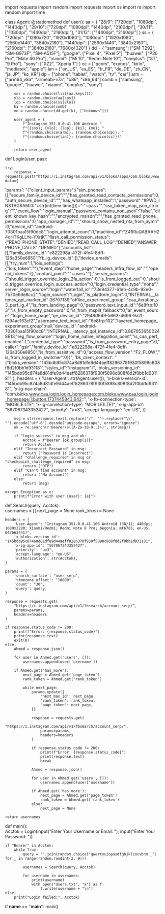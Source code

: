import requests
import random
import requests
import os
import re
import random
import time

class Agent:
    @staticmethod
    def user():
        aa = {
            "28/9": ["720dpi", "1080dpi", "1440dpi"],
            "29/10": ["720dpi", "1080dpi", "1440dpi", "2160dpi"],
            "30/11": ["1080dpi", "1440dpi", "2160dpi"],
            "31/12": ["1440dpi", "2160dpi"]
        }
        ss = {
            "720dpi": ["1280x720", "1920x1080"],
            "1080dpi": ["1920x1080", "2560x1440", "3840x2160"],
            "1440dpi": ["2560x1440", "3840x2160"],
            "2160dpi": ["3840x2160", "7680x4320"]
        }
        dd = {
            "samsung": ["SM-T292", "SM-G973F", "SM-A515F"],
            "google": ["Pixel 4", "Pixel 5"],
            "huawei": ["P30 Pro", "Mate 40 Pro"],
            "xiaomi": ["Mi 10", "Redmi Note 10"],
            "oneplus": ["8T", "9 Pro"],
            "sony": ["XZ2", "Xperia 1"]
        }
        cc = ["qcom", "exynos", "kirin", "mediatek", "apple"]
        lan = ["en_US", "es_ES", "fr_FR", "de_DE", "zh_CN", "ja_JP", "ko_KR"]
        dp = ["phone", "tablet", "watch", "tv", "car"]
        arm = ["arm64_v8a", "armeabi-v7a", "x86", "x86_64"]
        comb = ["samsung", "google", "huawei", "xiaomi", "oneplus", "sony"]

        sos = random.choice(list(aa.keys()))
        vlo = random.choice(aa[sos])
        lop = random.choice(ss[vlo])
        ki = random.choice(comb)
        mo = random.choice(dd.get(ki, ["Unknown"]))

        user_agent = (
            f"Instagram 351.0.0.41.106 Android "
            f"({sos}; {vlo}; {lop}; {ki}; {mo}; "
            f"{random.choice(arm)}; {random.choice(dp)}; "
            f"{random.choice(lan)}; {random.choice(cc)})"
        )

        return user_agent
        

def Login(user, pas):
    
    try:
        response = requests.post("https://i.instagram.com/api/v1/bloks/apps/com.bloks.www.bloks.caa.login.async.send_login_request/", data={
  'params': "{\"client_input_params\":{\"sim_phones\":[],\"secure_family_device_id\":\"\",\"has_granted_read_contacts_permissions\":0,\"auth_secure_device_id\":\"\",\"has_whatsapp_installed\":1,\"password\":\"#PWD_INSTAGRAM:0:"+str(int(time.time()))+":"+pas+"\",\"sso_token_map_json_string\":\"\",\"event_flow\":\"login_manual\",\"password_contains_non_ascii\":\"false\",\"client_known_key_hash\":\"\",\"encrypted_msisdn\":\"\",\"has_granted_read_phone_permissions\":0,\"app_manager_id\":\"\",\"should_show_nested_nta_from_aymh\":0,\"device_id\":\"android-70301baa15f90dc8\",\"login_attempt_count\":1,\"machine_id\":\"Z49RuQABAAH24qHTKgLLYe-YXrjK\",\"flash_call_permission_status\":{\"READ_PHONE_STATE\":\"DENIED\",\"READ_CALL_LOG\":\"DENIED\",\"ANSWER_PHONE_CALLS\":\"DENIED\"},\"accounts_list\":[],\"family_device_id\":\"e822298a-472f-4fe4-8dff-126a350e8850\",\"fb_ig_device_id\":[],\"device_emails\":[],\"try_num\":1,\"lois_settings\":{\"lois_token\":\"\"},\"event_step\":\"home_page\",\"headers_infra_flow_id\":\"\",\"openid_tokens\":{},\"contact_point\":\""+user+"\"},\"server_params\":{\"should_trigger_override_login_2fa_action\":0,\"is_from_logged_out\":0,\"should_trigger_override_login_success_action\":0,\"login_credential_type\":\"none\",\"server_login_source\":\"login\",\"waterfall_id\":\"73e94377-61eb-4c9b-93e0-7b70e6de8cc2\",\"login_source\":\"Login\",\"is_platform_login\":0,\"INTERNAL__latency_qpl_marker_id\":36707139,\"offline_experiment_group\":\"caa_iteration_v3_perf_ig_4\",\"is_from_landing_page\":0,\"password_text_input_id\":\"6e8frp:103\",\"is_from_empty_password\":0,\"is_from_msplit_fallback\":0,\"ar_event_source\":\"login_home_page\",\"qe_device_id\":\"2948d949-5663-4696-9a2f-f294ac163cf2\",\"username_text_input_id\":\"6e8frp:102\",\"layered_homepage_experiment_group\":null,\"device_id\":\"android-70301baa15f90dc8\",\"INTERNAL__latency_qpl_instance_id\":3.8670536500248E13,\"reg_flow_source\":\"login_home_native_integration_point\",\"is_caa_perf_enabled\":1,\"credential_type\":\"password\",\"is_from_password_entry_page\":0,\"caller\":\"gslr\",\"family_device_id\":\"e822298a-472f-4fe4-8dff-126a350e8850\",\"is_from_assistive_id\":0,\"access_flow_version\":\"F2_FLOW\",\"is_from_logged_in_switcher\":0}}",
  'bk_client_context': "{\"bloks_version\":\"145bdb95c874a8d81dfe9d44aeff8286378f930f5898c808f8d2f0bb1d931181\",\"styles_id\":\"instagram\"}",
  'bloks_versioning_id': "145bdb95c874a8d81dfe9d44aeff8286378f930f5898c808f8d2f0bb1d931181"
}, headers = {
  'User-Agent': str(Agent.user()),
  'x-bloks-version-id': "145bdb95c874a8d81dfe9d44aeff8286378f930f5898c808f8d2f0bb1d931181",
  'x-ig-nav-chain': "com.bloks.www.caa.login.login_homepage:com.bloks.www.caa.login.login_homepage:1:button:1737445843.642::",
  'x-fb-connection-type': "MOBILE.LTE",
  'x-ig-connection-type': "MOBILE(LTE)",
  'x-ig-app-id': "567067343352427",
  'priority': "u=3",
  'accept-language': "en-US",
 })

        msg = str(response.text).replace("/", "").replace("\\", "").encode("utf-8").decode("unicode-escape", errors="ignore")
        ok = re.search(r'Bearer\s([A-Za-z0-9:.]+)', str(msg))

        if "login_success" in msg and ok:
            Acctok = f"Bearer {ok.group(1)}"
            return Acctok
        elif "Incorrect Password" in msg:
            return ("Password Is Incorrect")
        elif "challenge_required" in msg or "checkpoint_challenge_required" in msg:
            return ("OTP")
        elif "Can't find account" in msg:
            return ("No Account")
        else:
        	return (msg)

    except Exception as e:
        print(f"Error with user {user}: {e}")




def Search(query, Acctok):    
    usernames = []
    next_page = None
    rank_token = None

    headers = {
        'User-Agent': "Instagram 351.0.0.41.106 Android (30/11; 440dpi; 1080x2220; Xiaomi/Redmi; Redmi Note 8 Pro; begonia; mt6785; en-US; 647663441)",
        'x-bloks-version-id': "145bdb95c874a8d81dfe9d44aeff8286378f930f5898c808f8d2f0bb1d931181",
        'x-ig-app-id': "567067343352427",
        'priority': "u=3",
        'accept-language': "en-US",
        'authorization': str(Acctok),
    }

    params = {
        'search_surface': "user_serp",
        'timezone_offset': "10800",
        'count': "30",
        'query': query,
    }

    response = requests.get(
        "https://i.instagram.com/api/v1/fbsearch/account_serp/",
        params=params,
        headers=headers
    )

    if response.status_code != 200:
        print(f"Error: {response.status_code}")
        print(response.text)
        exit(0)
    else:
        Ahmed = response.json()

        for user in Ahmed.get('users', []):
            usernames.append(user['username'])

        if Ahmed.get('has_more'):
            next_page = Ahmed.get('page_token')
            rank_token = Ahmed.get('rank_token')

            while next_page:
                params.update({
                    'next_max_id': next_page,
                    'rank_token': rank_token,
                    'page_token': next_page,
                })

                response = requests.get(
                    "https://i.instagram.com/api/v1/fbsearch/account_serp/",
                    params=params,
                    headers=headers
                )

                if response.status_code != 200:
                    print(f"Error: {response.status_code}")
                    print(response.text)
                    break

                Ahmed = response.json()

                for user in Ahmed.get('users', []):
                    usernames.append(user['username'])

                if Ahmed.get('has_more'):
                    next_page = Ahmed.get('page_token')
                    rank_token = Ahmed.get('rank_token')
                else:
                    next_page = None

    return usernames



def main():    
    Acctok = Login(input("Enter Your Username or Email: "), input("Enter Your Password: "))

    if "Bearer" in Acctok: 
        while True: 
            query = "".join(random.choice('qwertyuiopasdfghjklzxcvbnm._') for _ in range(random.randint(2, 9)))

            usernames = Search(query, Acctok)

            for username in usernames:
                print(username)
                with open("Users.txt", "a") as f:
                    f.write(username + "\n")
    else:
        print("Login failed:", Acctok)


if __name__ == "__main__":
    main()
    
